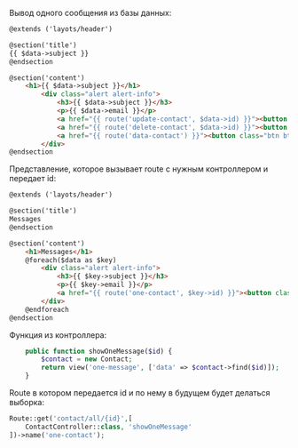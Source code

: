 Вывод одного сообщения из базы данных:

```html
@extends ('layots/header')

@section('title')
{{ $data->subject }}
@endsection

@section('content')
    <h1>{{ $data->subject }}</h1>
        <div class="alert alert-info">
            <h3>{{ $data->subject }}</h3>
            <p>{{ $data->email }}</p>
            <a href="{{ route('update-contact', $data->id) }}"><button class="btn btn-warning">Изменить</button></a>
            <a href="{{ route('delete-contact', $data->id) }}"><button class="btn btn-warning">Удалить</button></a>
            <a href="{{ route('data-contact') }}"><button class="btn btn-primary">Назад</button></a>
        </div>
@endsection
```

Представление, которое вызывает route с нужным контроллером и передает id:

```html
@extends ('layots/header')

@section('title')
Messages
@endsection

@section('content')
    <h1>Messages</h1>
    @foreach($data as $key)
        <div class="alert alert-info">
            <h3>{{ $key->subject }}</h3>
            <p>{{ $key->email }}</p>
            <a href="{{ route('one-contact', $key->id) }}"><button class="btn btn-warning">Детальнее</button></a>
        </div>
    @endforeach
@endsection
```

Функция из контроллера:

```php
    public function showOneMessage($id) {
        $contact = new Contact;
        return view('one-message', ['data' => $contact->find($id)]);
    }
```

Route в котором передается id и по нему в будущем будет делаться выборка:

```php
Route::get('contact/all/{id}',[
    ContactController::class, 'showOneMessage'
])->name('one-contact');
```